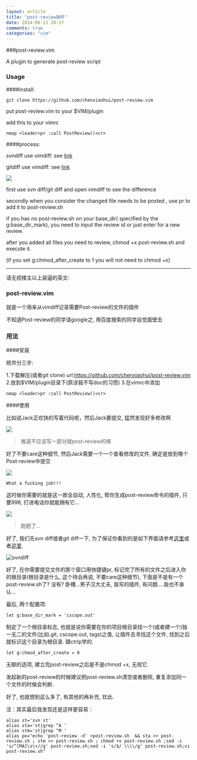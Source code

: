 ```yaml
---
layout: article
title: "post-review插件"
date: 2014-06-21 20:57
comments: true
categories: "vim"
---
```


###post-review.vim

A plugin to generate post-review script

### Usage

####install:

    git clone https://github.com/chenxiaohui/post-review.vim 

put post-review.vim to your $VIM/plugin 

add this to your vimrc

    nmap <leader>pr :call PostReview()<cr>

####process:

svndiff use vimdiff: see [link](http://www.ccvita.com/445.html "svndiff use vimdiff")

gitdiff use vimdiff: see [link](http://cxh.me/2013/09/14/show-gitdiff-using-vimdiff/ "svn diff use vimdiff")

![](/images/2013/git-vimdiff.png)

<!--more-->

first use svn diff/git diff and open vimdiff to see the difference

secondly when you consider the changed file needs to be posted , use <leader>pr to add it to post-review.sh

if you has no post-review.sh on your base_dir( specified by the g:base_dir_mark), you need to input the review id or just enter for a new review.

after you added all files you need to review, chmod +x post-review.sh and execute it.

(if you set g:chmod_after_create to 1 you will not need to chmod +x)


----------------------------------------

  请无视楼主以上装逼的英文:

### post-review.vim


  就是一个用来从vimdiff记录需要Post-review的文件的插件

  不知道Post-review的同学请google之, 用百度搜索的同学自觉面壁去

### 用法


####安装

  统共分三步:

1.下载解压(或者git clone) url:<https://github.com/chenxiaohui/post-review.vim>
2.放到$VIM/plugin目录下(原谅我不写doc的习惯)
3.在vimrc中添加 

    nmap <leader>pr :call PostReview()<cr>

####使用

  比如说Jack正欢快的写着代码呢，然后Jack要提交, 猛然发现好多修改啊

![](/images/common/ask.jpg)

> 难道不应该写一部分就post-review的嘛

  好了不要care这种细节, 然后Jack需要一个一个查看修改的文件, 确定是放到哪个Post-review中提交

![](/images/common/ask.jpg)

    What a fucking job!!!

  这时候你需要的就是这一款全自动, 人性化, 帮你生成post-review命令的插件, 只要998, 打进电话你就能拥有它...
    
![](/images/common/ask.jpg)

> 跑题了...

  好了, 我们先svn diff或者git diff一下, 为了保证你看到的是如下界面请参考[这里](http://www.ccvita.com/445.html "svndiff use vimdiff")或者[这里](http://cxh.me/2013/09/14/show-gitdiff-using-vimdiff/ "svn diff use vimdiff").

![](http://www.ccvita.com/usr/uploads/2011/svn_diff.png "svndiff")

  好了, 在你需要提交文件的那个窗口用快捷键<leader>pr, 标记完了所有的文件之后进入你的根目录(根目录是什么, 这个待会再说, 不要care这种细节), 下面是不是有一个post-review.sh了? 没有? 卧槽...男子汉大丈夫, 我写的插件, 有问题....我也不承认...

  最后, 两个配置项:

    let g:base_dir_mark = 'cscope.out'

  制定了一个根目录标志, 也就是说你需要在你的项目根目录找一个(或者建一个)独一无二的文件(比如.git, cscope.out, tags)之类, 让插件去寻找这个文件, 找到之后就标识这个目录为根目录. 跟ctrlp学的.

    let g:chmod_after_create = 0

  无聊的选项, 建立完post-review之后是不是chmod +x, 无视它.

  发起新的post-review的时候建议把post-review.sh清空或者删除, 重复添加同一个文件的时候会判断.

  好了, 也就想到这么多了, 有其他的再补充, 钦此.

注：其实最后我发现还是这样更容易：

    alias st='svn st'
    alias sta='st|grep ^A '
    alias stm='st|grep ^M '
    alias po="echo 'post-review -d' >post-review.sh  && sta >> post-review.sh ; stm >> post-review.sh ; chmod +x post-review.sh ;sed -i 's/^[MA]\s\+//g' post-review.sh;sed -i 's/$/ \\\\/g' post-review.sh;vi post-review.sh"
